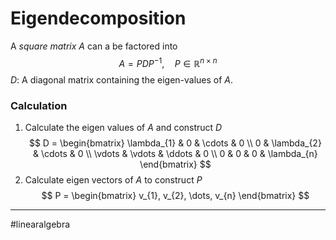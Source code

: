 # Eigendecomposition

A *square matrix* $A$ can a be factored into
$$
A = PDP^{-1}, \quad P \in \mathbb{R}^{n \times n}
$$
$D$: A diagonal matrix containing the eigen-values of $A$.

### Calculation
1. Calculate the eigen values of $A$ and construct $D$
$$
D = \begin{bmatrix}
\lambda_{1} & 0 & \cdots & 0 \\
0 & \lambda_{2} & \cdots & 0 \\
\vdots & \vdots & \ddots & 0 \\
0 & 0 & 0 & \lambda_{n}
\end{bmatrix}
$$
2. Calculate eigen vectors of $A$ to construct $P$
$$
P = \begin{bmatrix}
v_{1}, v_{2}, \dots, v_{n}
\end{bmatrix}
$$


---
#linearalgebra 